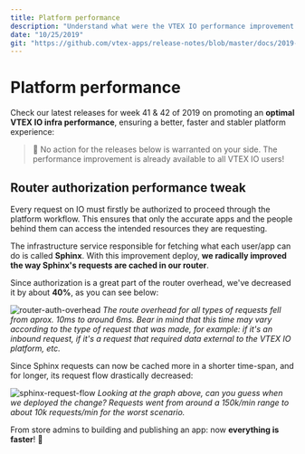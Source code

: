 ```yaml
---
title: Platform performance
description: "Understand what were the VTEX IO performance improvement key points for week 41 and 42 of 2019."
date: "10/25/2019"
git: "https://github.com/vtex-apps/release-notes/blob/master/docs/2019-week-41-42/platform-performance.md"
---
```


# Platform performance

Check our latest releases for week 41 & 42 of 2019 on promoting an **optimal VTEX IO infra performance**, ensuring a better, faster and stabler platform experience:

>:eyes: No action for the releases below is warranted on your side. The performance improvement is already available to all VTEX IO users!

## Router authorization performance tweak

Every request on IO must firstly be authorized to proceed through the platform workflow. This ensures that only the accurate apps and the people behind them can access the intended resources they are requesting.  

The infrastructure service responsible for fetching what each user/app can do is called **Sphinx**. With this improvement deploy, **we radically improved the way Sphinx's requests are cached in our router**. 

Since authorization is a great part of the router overhead, we've decreased it by about **40%**, as you can see below:

![router-auth-overhead](https://user-images.githubusercontent.com/52087100/67564592-a9f1da80-f6f9-11e9-9f85-322fc6427875.png)
_The route overhead for all types of requests fell from aprox. 10ms to around 6ms. Bear in mind that this time may vary according to the type of request that was made, for example: if it's an inbound request, if it's a request that required data external to the VTEX IO platform, etc._

Since Sphinx requests can now be cached more in a shorter time-span, and for longer, its request flow drastically decreased: 

![sphinx-request-flow](https://user-images.githubusercontent.com/52087100/67564643-c857d600-f6f9-11e9-98b3-8282ae25483b.png)
_Looking at the graph above, can you guess when we deployed the change? Requests went from around a 150k/min range to about 10k requests/min for the worst scenario._  

From store admins to building and publishing an app: now **everything is faster**! :tada:
